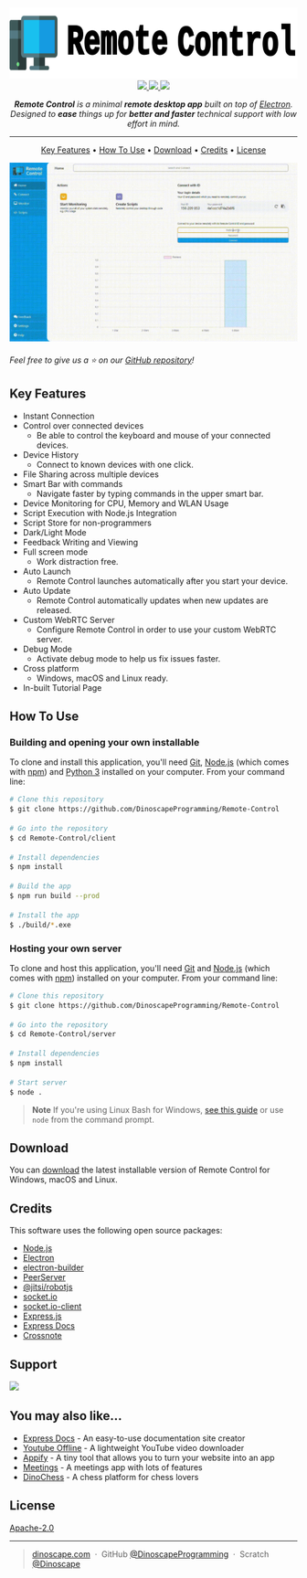 <p align="center">
  <a href="https://DinoscapeProgramming.github.io/Remote-Control">
    <picture>
      <source height="125" media="(prefers-color-scheme: dark)" srcset="https://raw.githubusercontent.com/DinoscapeProgramming/Remote-Control/master/docs/static/logo-dark.svg">
      <img height="125" alt="Remote Control" src="https://raw.githubusercontent.com/DinoscapeProgramming/Remote-Control/master/docs/static/logo.svg">
    </picture>
  </a>
  <br>
  <a href="https://www.npmjs.com/package/electron-remote-control">
    <img src="https://badge.fury.io/js/electron-remote-control.svg">
  </a>
  <a href="https://opensource.org/license/apache-2-0">
    <img src="https://img.shields.io/badge/License-Apache%202.0-brightgreen.svg">
  </a>
  <a href="https://github.com/DinoscapeProgramming/Remote-Control/releases/tag/v1.0.0">
    <img src="https://img.shields.io/badge/Release-1.0.0-brightgreen.svg">
  </a>
</p>
<p align="center">
  <em><b>Remote Control</b> is a minimal <b>remote desktop app</b> built on top of <a href="http://electron.atom.io" target="_blank">Electron</a>. Designed to <b>ease</b> things up for <b>better and faster</b> technical support with low effort in mind.</em>
</p>

---

<p align="center">
  <a href="#key-features">Key Features</a> •
  <a href="#how-to-use">How To Use</a> •
  <a href="#download">Download</a> •
  <a href="#credits">Credits</a> •
  <a href="#license">License</a>
</p>

![screenshot](https://raw.githubusercontent.com/DinoscapeProgramming/Remote-Control/master/docs/static/demonstration.gif)

_<h6>Feel free to give us a ⭐ on our [GitHub repository](https://github.com/DinoscapeProgramming/Remote-Control)!</h6>_

## Key Features

* Instant Connection
* Control over connected devices
  - Be able to control the keyboard and mouse of your connected devices.
* Device History
  - Connect to known devices with one click.
* File Sharing across multiple devices
* Smart Bar with commands
  - Navigate faster by typing commands in the upper smart bar.
* Device Monitoring for CPU, Memory and WLAN Usage
* Script Execution with Node.js Integration
* Script Store for non-programmers
* Dark/Light Mode
* Feedback Writing and Viewing
* Full screen mode
  - Work distraction free.
* Auto Launch
  - Remote Control launches automatically after you start your device.
* Auto Update
  - Remote Control automatically updates when new updates are released.
* Custom WebRTC Server
  - Configure Remote Control in order to use your custom WebRTC server.
* Debug Mode
  - Activate debug mode to help us fix issues faster.
* Cross platform
  - Windows, macOS and Linux ready.
* In-built Tutorial Page

## How To Use

### Building and opening your own installable
To clone and install this application, you'll need [Git](https://git-scm.com), [Node.js](https://nodejs.org/en/download/) (which comes with [npm](http://npmjs.com)) and [Python 3](https://www.python.org/downloads/) installed on your computer. From your command line:

```bash
# Clone this repository
$ git clone https://github.com/DinoscapeProgramming/Remote-Control

# Go into the repository
$ cd Remote-Control/client

# Install dependencies
$ npm install

# Build the app
$ npm run build --prod

# Install the app
$ ./build/*.exe
```

### Hosting your own server
To clone and host this application, you'll need [Git](https://git-scm.com) and [Node.js](https://nodejs.org/en/download/) (which comes with [npm](http://npmjs.com)) installed on your computer. From your command line:

```bash
# Clone this repository
$ git clone https://github.com/DinoscapeProgramming/Remote-Control

# Go into the repository
$ cd Remote-Control/server

# Install dependencies
$ npm install

# Start server
$ node . 
```

> **Note**
> If you're using Linux Bash for Windows, [see this guide](https://www.howtogeek.com/261575/how-to-run-graphical-linux-desktop-applications-from-windows-10s-bash-shell/) or use `node` from the command prompt.


## Download

You can [download](https://github.com/DinoscapeProgramming/Remote-Control/releases/tag/v1.0.0) the latest installable version of Remote Control for Windows, macOS and Linux.

## Credits

This software uses the following open source packages:

- [Node.js](https://nodejs.org)
- [Electron](https://electronjs.org)
- [electron-builder](https://www.electron.build)
- [PeerServer](https://github.com/peers/peerjs-server)
- [@jitsi/robotjs](https://github.com/jitsi/robotjs)
- [socket.io](https://socket.io)
- [socket.io-client](https://socket.io)
- [Express.js](https://github.com/expressjs/express)
- [Express Docs](https://github.com/DinoscapeProgramming/Express-Docs)
- [Crossnote](https://github.com/shd101wyy/crossnote)

## Support

<a href="https://www.patreon.com/DinoscapeArmy">
	<img src="https://c5.patreon.com/external/logo/become_a_patron_button@2x.png" width="160">
</a>

## You may also like...

- [Express Docs](https://github.com/DinoscapeProgramming/Express-Docs) - An easy-to-use documentation site creator
- [Youtube Offline](https://github.com/DinoscapeProgramming/Youtube-Offline) - A lightweight YouTube video downloader
- [Appify](https://github.com/DinoscapeProgramming/Appify) - A tiny tool that allows you to turn your website into an app
- [Meetings](https://github.com/DinoscapeProgramming/Meetings) - A meetings app with lots of features
- [DinoChess](https://github.com/DinoscapeProgramming/DinoChess) - A chess platform for chess lovers

## License

[Apache-2.0](https://raw.githubusercontent.com/DinoscapeProgramming/Remote-Control/master/LICENSE)

---

> [dinoscape.com](https://dinoscape.com) &nbsp;&middot;&nbsp;
> GitHub [@DinoscapeProgramming](https://github.com/DinoscapeProgramming) &nbsp;&middot;&nbsp;
> Scratch [@Dinoscape](https://scratch.mit.edu/users/Dinoscape)